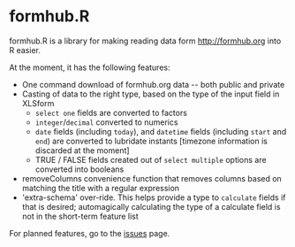 formhub.R
=========

formhub.R is a library for making reading data form http://formhub.org into R easier.

At the moment, it has the following features:
 * One command download of formhub.org data -- both public and private
 * Casting of data to the right type, based on the type of the input field in XLSform
   * `select one` fields are converted to factors
   * `integer`/`decimal` converted to numerics
   * `date` fields (including `today`), and `datetime` fields (including `start` and `end`) are converted to lubridate instants [timezone information is discarded at the moment]
   * TRUE / FALSE fields created out of `select multiple` options are converted into booleans
 * removeColumns convenience function that removes columns based on matching the title with a regular expression
 * 'extra-schema' over-ride. This helps provide a type to `calculate` fields if that is desired; automagically calculating the type of a calculate field is not in the short-term feature list

For planned features, go to the [issues](https://github.com/prabhasp/formhub.R/issues) page.


